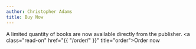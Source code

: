 ```yaml
---
author: Christopher Adams
title: Buy Now
---
```


A limited quantity of books are now available directly from the publisher.
<a class="read-on" href="{{ "/order/" }}" title="order">Order&nbsp;now</a>



